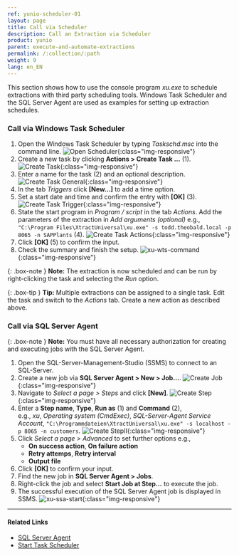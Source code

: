 ```yaml
---
ref: yunio-scheduler-01
layout: page
title: Call via Scheduler
description: Call an Extraction via Scheduler
product: yunio
parent: execute-and-automate-extractions
permalink: /:collection/:path
weight: 9
lang: en_EN
---
```


This section shows how to use the console program *xu.exe* to schedule extractions with third party scheduling tools.
Windows Task Scheduler and the SQL Server Agent are used as examples for setting up extraction schedules.

### Call via Windows Task Scheduler

1. Open the Windows Task Scheduler by typing *Taskschd.msc* into the command line.
![Open Scheduler](/img/content/xu/automation/open_scheduler.png){:class="img-responsive"}
2. Create a new task by clicking **Actions > Create Task ...** (1).
![Create Task](/img/content/xu/automation/create_task.png){:class="img-responsive"}
3. Enter a name for the task (2) and an optional description.
![Create Task General](/img/content/xu/automation/create_task_general.png){:class="img-responsive"}
4. In the tab *Triggers* click **[New...]** to add a time option.
5. Set a start date and time and confirm the entry with **[OK]** (3).
![Create Task Trigger](/img/content/xu/automation/create_task_trigger.png){:class="img-responsive"}
6. State the start program in *Program / script* in the tab *Actions*. Add the parameters of the extraction in *Add arguments (optional)* e.g., `"C:\Program Files\XtractUniversal\xu.exe" -s todd.theobald.local -p 8065 -n SAPPlants` (4).
![Create Task Actions](/img/content/xu/automation/create_task_actions.png){:class="img-responsive"}
7. Click **[OK]** (5) to confirm the input.
8. Check the summary and finish the setup.
![xu-wts-command](/img/content/xu/automation/task_run.jpg){:class="img-responsive"}

{: .box-note }
**Note:** The extraction is now scheduled and can be run by right-clicking the task and selecting the *Run* option. 

{: .box-tip }
**Tip:** Multiple extractions can be assigned to a single task. Edit the task and switch to the *Actions* tab. Create a new action as described above.


### Call via SQL Server Agent

{: .box-note }
**Note:** You must have all necessary authorization for creating and executing jobs with the SQL Server Agent.   

1. Open the SQL-Server-Management-Studio (SSMS) to connect to an SQL-Server.
2. Create a new job via **SQL Server Agent > New > Job...**. 
![Create Job](/img/content/xu/automation/create_job.png){:class="img-responsive"}
3. Navigate to *Select a page > Steps* and click **[New]**.
![Create Step](/img/content/xu/automation/create_step.png){:class="img-responsive"}
4. Enter a **Step name**, **Type**, **Run as** (1) and **Command** (2), <br> e.g., *xu*, *Operating system (CmdExec)*, *SQL-Server-Agent Service Account*, `"C:\Programmdateien\XtractUniversal\xu.exe" -s localhost -p 8065 -n customers`.
![Create StepII](/img/content/xu/automation/xu_sql_server_agent_job_step.png){:class="img-responsive"}
5. Click *Select a page > Advanced* to set further options e.g.,
	- **On success action**, **On failure action**
	- **Retry attemps**, **Retry interval**
	- **Output file**
6. Click **[OK]** to confirm your input.
7. Find the new job in **SQL Server Agent > Jobs**. 
8. Right-click the job and select **Start Job at Step...** to execute the job. 
9. The successful execution of the SQL Server Agent job is displayed in SSMS.
![xu-ssa-start](/img/content/xu/automation/xu_sql_server_agent_job_start.png){:class="img-responsive"}

****
#### Related Links
- [SQL Server Agent](https://docs.microsoft.com/en-us/sql/ssms/agent/sql-server-agent?view=sql-server-ver15)
- [Start Task Scheduler](http://technet.microsoft.com/en-us/library/cc721931.aspx)